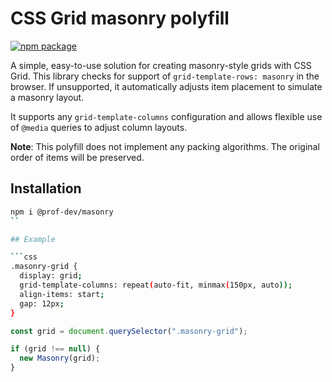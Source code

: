 # CSS Grid masonry polyfill

[![npm package](https://img.shields.io/npm/v/@prof-dev/masonry.svg)](https://npmjs.com/package/@prof-dev/masonry)

A simple, easy-to-use solution for creating masonry-style grids with CSS Grid. This library checks for support of `grid-template-rows: masonry` in the browser. If unsupported, it automatically adjusts item placement to simulate a masonry layout.

It supports any `grid-template-columns` configuration and allows flexible use of `@media` queries to adjust column layouts.

**Note**: This polyfill does not implement any packing algorithms. The original order of items will be preserved.

## Installation

````bash
npm i @prof-dev/masonry
``

## Example

```css
.masonry-grid {
  display: grid;
  grid-template-columns: repeat(auto-fit, minmax(150px, auto));
  align-items: start;
  gap: 12px;
}
````

```ts
const grid = document.querySelector(".masonry-grid");

if (grid !== null) {
  new Masonry(grid);
}
```
